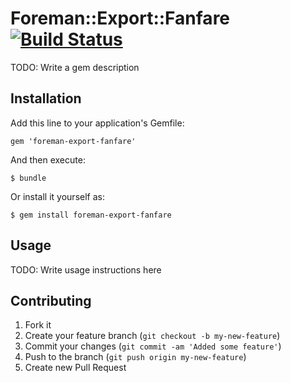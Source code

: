 # Foreman::Export::Fanfare [![Build Status](https://secure.travis-ci.org/fnichol/foreman-export-fanfare.png)](http://travis-ci.org/fnichol/foreman-export-fanfare)

TODO: Write a gem description

## Installation

Add this line to your application's Gemfile:

    gem 'foreman-export-fanfare'

And then execute:

    $ bundle

Or install it yourself as:

    $ gem install foreman-export-fanfare

## Usage

TODO: Write usage instructions here

## Contributing

1. Fork it
2. Create your feature branch (`git checkout -b my-new-feature`)
3. Commit your changes (`git commit -am 'Added some feature'`)
4. Push to the branch (`git push origin my-new-feature`)
5. Create new Pull Request
